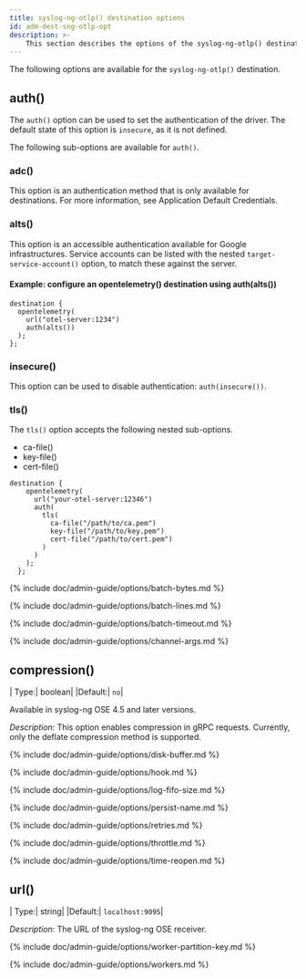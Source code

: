 ```yaml
---
title: syslog-ng-otlp() destination options 
id: adm-dest-sng-otlp-opt
description: >-
	This section describes the options of the syslog-ng-otlp() destination in {{ site.product.short_name }}.
---
```


The following options are available for the `syslog-ng-otlp()` destination.

## auth()

The `auth()` option can be used to set the authentication of the driver. The default state of this option is `insecure`, as it is not defined.

The following sub-options are available for `auth()`.

### adc()

This option is an authentication method that is only available for destinations. For more information, see Application Default Credentials.

### alts()

This option is an accessible authentication available for Google infrastructures. Service accounts can be listed with the nested `target-service-account()` option, to match these against the server.

#### Example: configure an opentelemetry() destination using auth(alts())

```config
destination {
  opentelemetry(
    url("otel-server:1234")
    auth(alts())
  );
};

```

### insecure()

This option can be used to disable authentication: `auth(insecure())`.

### tls()

The `tls()` option accepts the following nested sub-options.
* ca-file()
* key-file()
* cert-file()

```config
destination {
    opentelemetry(
      url("your-otel-server:12346")
      auth(
        tls(
          ca-file("/path/to/ca.pem")
          key-file("/path/to/key.pem")
          cert-file("/path/to/cert.pem")
        )
      )
    );
  };
```
{% include doc/admin-guide/options/batch-bytes.md %}

{% include doc/admin-guide/options/batch-lines.md %}

{% include doc/admin-guide/options/batch-timeout.md %}

{% include doc/admin-guide/options/channel-args.md %}

## compression()

|   Type:|       boolean|
|Default:|          `no`|

Available in syslog-ng OSE 4.5 and later versions.

*Description:* This option enables compression in gRPC requests. Currently, only the deflate compression method is supported.

{% include doc/admin-guide/options/disk-buffer.md %}

{% include doc/admin-guide/options/hook.md %}

{% include doc/admin-guide/options/log-fifo-size.md %}

{% include doc/admin-guide/options/persist-name.md %}

{% include doc/admin-guide/options/retries.md %}

{% include doc/admin-guide/options/throttle.md %}

{% include doc/admin-guide/options/time-reopen.md %}

## url()

|   Type:|       string|
|Default:|          `localhost:9095`|

*Description:* The URL of the syslog-ng OSE receiver.

{% include doc/admin-guide/options/worker-partition-key.md %}

{% include doc/admin-guide/options/workers.md %}
